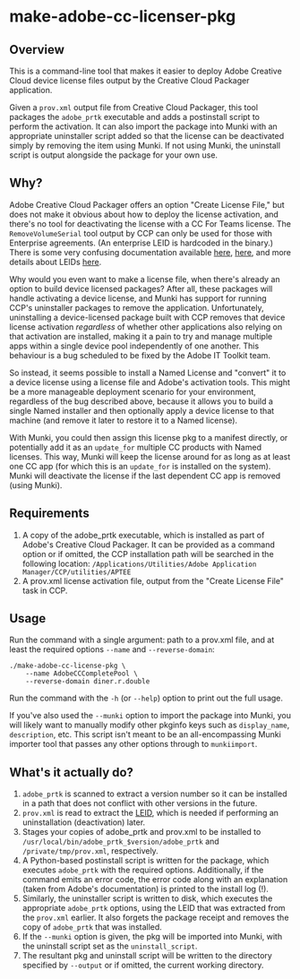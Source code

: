 # make-adobe-cc-licenser-pkg

## Overview

This is a command-line tool that makes it easier to deploy Adobe Creative Cloud device license files output by the Creative Cloud Packager application.

Given a `prov.xml` output file from Creative Cloud Packager, this tool packages the `adobe_prtk` executable and adds a postinstall script to perform the activation. It can also import the package into Munki with an appropriate uninstaller script added so that the license can be deactivated simply by removing the item using Munki. If not using Munki, the uninstall script is output alongside the package for your own use.

## Why?

Adobe Creative Cloud Packager offers an option "Create License File," but does not make it obvious about how to deploy the license activation, and there's no tool for deactivating the license with a CC For Teams license. The `RemoveVolumeSerial` tool output by CCP can only be used for those with Enterprise agreements. (An enterprise LEID is hardcoded in the binary.) There is some very confusing documentation available [here](https://helpx.adobe.com/creative-cloud/packager/create-license-file.html), [here](https://helpx.adobe.com/creative-cloud/packager/provisioning-toolkit-enterprise.html), and more details about LEIDs [here](https://helpx.adobe.com/content/help/en/creative-cloud/packager/creative-cloud-licensing-identifiers.html).

Why would you even want to make a license file, when there's already an option to build device licensed packages? After all, these packages will handle activating a device license, and Munki has support for running CCP's uninstaller packages to remove the application. Unfortunately, uninstalling a device-licensed package built with CCP removes that device license activation _regardless_ of whether other applications also relying on that activation are installed, making it a pain to try and manage multiple apps within a single device pool independently of one another. This behaviour is a bug scheduled to be fixed by the Adobe IT Toolkit team.

So instead, it seems possible to install a Named License and "convert" it to a device license using a license file and Adobe's activation tools. This might be a more manageable deployment scenario for your environment, regardless of the bug described above, because it allows you to build a single Named installer and then optionally apply a device license to that machine (and remove it later to restore it to a Named license).

With Munki, you could then assign this license pkg to a manifest directly, or potentially add it as an `update_for` multiple CC products with Named licenses. This way, Munki will keep the license around for as long as at least one CC app (for which this is an `update_for` is installed on the system). Munki will deactivate the license if the last dependent CC app is removed (using Munki).

## Requirements

1. A copy of the adobe_prtk executable, which is installed as part of Adobe's Creative Cloud Packager. It can be provided as a command option or if omitted, the CCP installation path will be searched in the following location: `/Applications/Utilities/Adobe Application Manager/CCP/utilities/APTEE`
1. A prov.xml license activation file, output from the "Create License File" task in CCP.

## Usage

Run the command with a single argument: path to a prov.xml file, and at least the required options `--name` and `--reverse-domain`:

```
./make-adobe-cc-license-pkg \
    --name AdobeCCCompletePool \
    --reverse-domain diner.r.double
```

Run the command with the `-h` (or `--help`) option to print out the full usage.

If you've also used the `--munki` option to import the package into Munki, you will likely want to manually modify other pkginfo keys such as `display_name`, `description`, etc. This script isn't meant to be an all-encompassing Munki importer tool that passes any other options through to `munkiimport`.

## What's it actually do?

1. `adobe_prtk` is scanned to extract a version number so it can be installed in a path that does not conflict with other versions in the future.
1. `prov.xml` is read to extract the [LEID](https://helpx.adobe.com/content/help/en/creative-cloud/packager/creative-cloud-licensing-identifiers.html), which is needed if performing an uninstallation (deactivation) later.
1. Stages your copies of adobe_prtk and prov.xml to be installed to `/usr/local/bin/adobe_prtk_$version/adobe_prtk` and `/private/tmp/prov.xml`, respectively.
1. A Python-based postinstall script is written for the package, which executes `adobe_prtk` with the required options. Additionally, if the command emits an error code, the error code along with an explanation (taken from Adobe's documentation) is printed to the install log (!).
1. Similarly, the uninstaller script is written to disk, which executes the appropriate `adobe_prtk` options, using the LEID that was extracted from the `prov.xml` earlier. It also forgets the package receipt and removes the copy of `adobe_prtk` that was installed.
1. If the `--munki` option is given, the pkg will be imported into Munki, with the uninstall script set as the `uninstall_script`.
1. The resultant pkg and uninstall script will be written to the directory specified by `--output` or if omitted, the current working directory.

